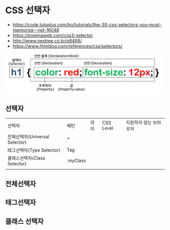 # CSS 선택자

- <https://code.tutsplus.com/ko/tutorials/the-30-css-selectors-you-must-memorize--net-16048>
- <https://poiemaweb.com/css3-selector>
- <http://www.nextree.co.kr/p8468/>
- <https://www.htmldog.com/references/css/selectors/>

![CSS 선택자](./images/css-syntax.png)


## 선택자

<table>
<tr><td>선택자</td><td>패턴</td><td>의미</td><td>CSS Level</td><td>지원하지 않는 브라우저</td></tr>
<tr><td>전체선택자(Universal Selector)</td><td>*</td><td></td><td></td><td></td></tr>
<tr><td>태그선택자(Type Selector)</td><td>Tag</td><td></td><td></td><td></td></tr>
<tr><td>클래스선택자(Class Selector)</td><td>.myClass</td><td></td><td></td><td></td></tr>
<tr><td></td><td></td><td></td><td></td><td></td></tr>
</table>

## 전체선택자


## 태그선택자


## 클래스 선택자


